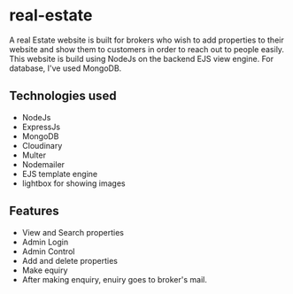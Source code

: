 # real-estate
A real Estate website is built for brokers who wish to add properties to their website and show them to customers in order to reach out to people easily.  This website is build using NodeJs on the backend EJS view engine. For database, I've used MongoDB. 

## Technologies used
* NodeJs
* ExpressJs
* MongoDB
* Cloudinary
* Multer
* Nodemailer
* EJS template engine
* lightbox for showing images

## Features
* View and Search properties
* Admin Login
* Admin Control
* Add and delete properties
* Make equiry
* After making enquiry, enuiry goes to broker's mail.
